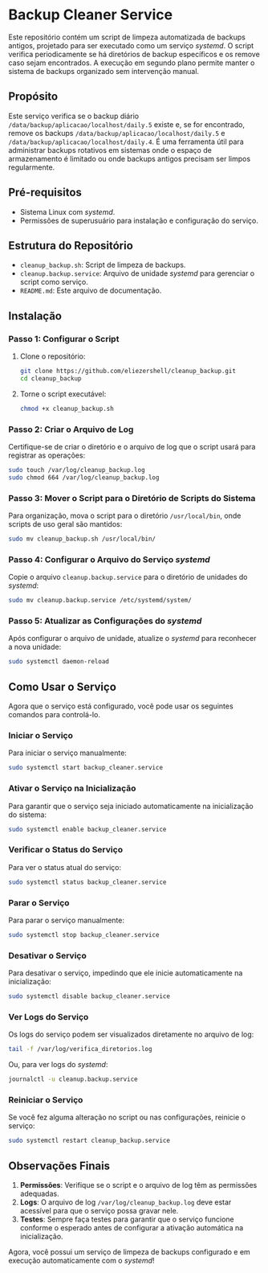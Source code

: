 # Backup Cleaner Service

Este repositório contém um script de limpeza automatizada de backups antigos, projetado para ser executado como um serviço *systemd*. O script verifica periodicamente se há diretórios de backup específicos e os remove caso sejam encontrados. A execução em segundo plano permite manter o sistema de backups organizado sem intervenção manual.

## Propósito

Este serviço verifica se o backup diário `/data/backup/aplicacao/localhost/daily.5` existe e, se for encontrado, remove os backups `/data/backup/aplicacao/localhost/daily.5` e `/data/backup/aplicacao/localhost/daily.4`. É uma ferramenta útil para administrar backups rotativos em sistemas onde o espaço de armazenamento é limitado ou onde backups antigos precisam ser limpos regularmente.

## Pré-requisitos

- Sistema Linux com *systemd*.
- Permissões de superusuário para instalação e configuração do serviço.

## Estrutura do Repositório

- `cleanup_backup.sh`: Script de limpeza de backups.
- `cleanup.backup.service`: Arquivo de unidade *systemd* para gerenciar o script como serviço.
- `README.md`: Este arquivo de documentação.

## Instalação

### Passo 1: Configurar o Script

1. Clone o repositório:

   ```bash
   git clone https://github.com/eliezershell/cleanup_backup.git
   cd cleanup_backup
   ```

2. Torne o script executável:

   ```bash
   chmod +x cleanup_backup.sh
   ```

### Passo 2: Criar o Arquivo de Log

Certifique-se de criar o diretório e o arquivo de log que o script usará para registrar as operações:

```bash
sudo touch /var/log/cleanup_backup.log
sudo chmod 664 /var/log/cleanup_backup.log
```

### Passo 3: Mover o Script para o Diretório de Scripts do Sistema

Para organização, mova o script para o diretório `/usr/local/bin`, onde scripts de uso geral são mantidos:

```bash
sudo mv cleanup_backup.sh /usr/local/bin/
```

### Passo 4: Configurar o Arquivo do Serviço *systemd*

Copie o arquivo `cleanup.backup.service` para o diretório de unidades do *systemd*:

   ```bash
   sudo mv cleanup.backup.service /etc/systemd/system/
   ```

### Passo 5: Atualizar as Configurações do *systemd*

Após configurar o arquivo de unidade, atualize o *systemd* para reconhecer a nova unidade:

```bash
sudo systemctl daemon-reload
```

## Como Usar o Serviço

Agora que o serviço está configurado, você pode usar os seguintes comandos para controlá-lo.

### Iniciar o Serviço

Para iniciar o serviço manualmente:

```bash
sudo systemctl start backup_cleaner.service
```

### Ativar o Serviço na Inicialização

Para garantir que o serviço seja iniciado automaticamente na inicialização do sistema:

```bash
sudo systemctl enable backup_cleaner.service
```

### Verificar o Status do Serviço

Para ver o status atual do serviço:

```bash
sudo systemctl status backup_cleaner.service
```

### Parar o Serviço

Para parar o serviço manualmente:

```bash
sudo systemctl stop backup_cleaner.service
```

### Desativar o Serviço

Para desativar o serviço, impedindo que ele inicie automaticamente na inicialização:

```bash
sudo systemctl disable backup_cleaner.service
```

### Ver Logs do Serviço

Os logs do serviço podem ser visualizados diretamente no arquivo de log:

```bash
tail -f /var/log/verifica_diretorios.log
```

Ou, para ver logs do *systemd*:

```bash
journalctl -u cleanup.backup.service
```

### Reiniciar o Serviço

Se você fez alguma alteração no script ou nas configurações, reinicie o serviço:

```bash
sudo systemctl restart cleanup_backup.service
```

## Observações Finais

1. **Permissões**: Verifique se o script e o arquivo de log têm as permissões adequadas.
2. **Logs**: O arquivo de log `/var/log/cleanup_backup.log` deve estar acessível para que o serviço possa gravar nele.
3. **Testes**: Sempre faça testes para garantir que o serviço funcione conforme o esperado antes de configurar a ativação automática na inicialização.

Agora, você possui um serviço de limpeza de backups configurado e em execução automaticamente com o *systemd*!
